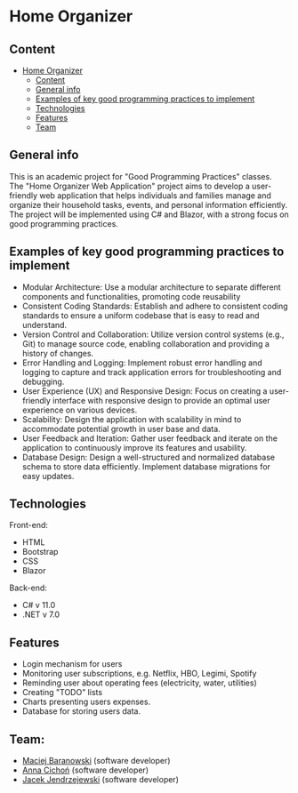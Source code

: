 # Home Organizer

## Content

- [Home Organizer](#home-organizer)
  - [Content](#content)
  - [General info](#general-info)
  - [Examples of key good programming practices to implement](#examples-of-key-good-programming-practices-to-implement)
  - [Technologies](#technologies)
  - [Features](#features)
  - [Team](#team)

## General info

This is an academic project for "Good Programming Practices" classes. <br>
The "Home Organizer Web Application" project aims to develop a user-friendly web application that helps individuals and families manage and organize their household tasks, events, and personal information efficiently. <br>
The project will be implemented using C# and Blazor, with a strong focus on good programming practices. <br>

## Examples of key good programming practices to implement

* Modular Architecture: Use a modular architecture to separate different components and functionalities, promoting code reusability
* Consistent Coding Standards: Establish and adhere to consistent coding standards to ensure a uniform codebase that is easy to read and understand.
* Version Control and Collaboration: Utilize version control systems (e.g., Git) to manage source code, enabling collaboration and providing a history of changes.
* Error Handling and Logging: Implement robust error handling and logging to capture and track application errors for troubleshooting and debugging.
* User Experience (UX) and Responsive Design: Focus on creating a user-friendly interface with responsive design to provide an optimal user experience on various devices.
* Scalability: Design the application with scalability in mind to accommodate potential growth in user base and data.
* User Feedback and Iteration: Gather user feedback and iterate on the application to continuously improve its features and usability.
* Database Design: Design a well-structured and normalized database schema to store data efficiently. Implement database migrations for easy updates.


## Technologies

Front-end:
* HTML
* Bootstrap 
* CSS 
* Blazor

Back-end:
* C# v 11.0
* .NET v 7.0

## Features

* Login mechanism for users
* Monitoring user subscriptions, e.g. Netflix, HBO, Legimi, Spotify
* Reminding user about operating fees (electricity, water, utilities)
* Creating "TODO" lists
* Charts presenting users expenses.
* Database for storing users data.

 
## Team:

* [Maciej Baranowski](https://github.com/SonnyFixit) (software developer)
* [Anna Cichoń](https://github.com/annacichon) (software developer)
* [Jacek Jendrzejewski](https://jacekjen.byst.re) (software developer)

